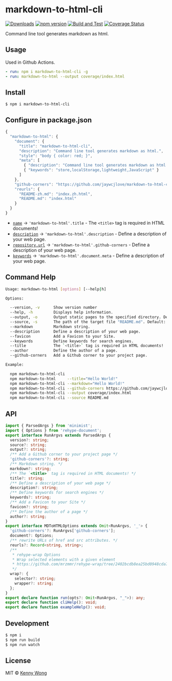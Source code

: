markdown-to-html-cli
===

[![Downloads](https://img.shields.io/npm/dm/markdown-to-html-cli.svg?style=flat)](https://www.npmjs.com/package/markdown-to-html-cli)
[![npm version](https://img.shields.io/npm/v/markdown-to-html-cli.svg)](https://www.npmjs.com/package/markdown-to-html-cli)
[![Build and Test](https://github.com/jaywcjlove/markdown-to-html-cli/actions/workflows/ci.yml/badge.svg)](https://github.com/jaywcjlove/markdown-to-html-cli/actions/workflows/ci.yml)
[![Coverage Status](https://jaywcjlove.github.io/markdown-to-html-cli/badges.svg)](https://jaywcjlove.github.io/markdown-to-html-cli/lcov-report/)

Command line tool generates markdown as html.

## Usage

Used in Github Actions.

```yml
- run: npm i markdown-to-html-cli -g
- run: markdown-to-html --output coverage/index.html
```

## Install

```shell
$ npm i markdown-to-html-cli
```

## Configure in package.json

```js
{
  "markdown-to-html": {
    "document": {
      "title": "markdown-to-html-cli",
      "description": "Command line tool generates markdown as html.",
      "style": "body { color: red; }",
      "meta": [
        { "description": "Command line tool generates markdown as html." },
        { "keywords": "store,localStorage,lightweight,JavaScript" }
      ]
    },
    "github-corners": "https://github.com/jaywcjlove/markdown-to-html-cli",
    "reurls": {
      "README-zh.md": "index.zh.html",
      "README.md": "index.html"
    }
  }
}
```

- [`name`](https://github.com/jaywcjlove/markdown-to-html-cli/blob/308ca37aa5b9ae846a7835092a183d0ed73a8dc4/package.json#L2) -> `'markdown-to-html'.title` - The `<title>` tag is required in HTML documents!
- [`description`](https://github.com/jaywcjlove/markdown-to-html-cli/blob/308ca37aa5b9ae846a7835092a183d0ed73a8dc4/package.json#L4) -> `'markdown-to-html'.description` - Define a description of your web page.
- [`repository.url`](https://github.com/jaywcjlove/markdown-to-html-cli/blob/308ca37aa5b9ae846a7835092a183d0ed73a8dc4/package.json#L22) -> `'markdown-to-html'.github-corners` - Define a description of your web page.
- [`keywords`](https://github.com/jaywcjlove/markdown-to-html-cli/blob/308ca37aa5b9ae846a7835092a183d0ed73a8dc4/package.json#L24-L30) -> `'markdown-to-html'.document.meta` - Define a description of your web page.

## Command Help

```bash
Usage: markdown-to-html [options] [--help|h]

Options:

  --version, -v      Show version number
  --help, -h         Displays help information.
  --output, -o       Output static pages to the specified directory. Default: index.html
  --source, -s       The path of the target file "README.md". Default: README.md
  --markdown         Markdown string.
  --description      Define a description of your web page.
  --favicon          Add a Favicon to your Site.
  --keywords         Define keywords for search engines.
  --title            The `<title>` tag is required in HTML documents!
  --author           Define the author of a page.
  --github-corners   Add a Github corner to your project page.

Example:

  npm markdown-to-html-cli
  npm markdown-to-html     --title="Hello World!"
  npm markdown-to-html-cli --markdown="Hello World!"
  npm markdown-to-html-cli --github-corners https://github.com/jaywcjlove/markdown-to-html-cli
  npm markdown-to-html-cli --output coverage/index.html
  npm markdown-to-html-cli --source README.md
```

## API 

```ts
import { ParsedArgs } from 'minimist';
import { Options } from 'rehype-document';
export interface RunArgvs extends ParsedArgs {
  version?: string;
  source?: string;
  output?: string;
  /** Add a Github corner to your project page */
  'github-corners'?: string;
  /** Markdown string. */
  markdown?: string;
  /** The `<title>` tag is required in HTML documents! */
  title?: string;
  /** Define a description of your web page */
  description?: string;
  /** Define keywords for search engines */
  keywords?: string;
  /** Add a Favicon to your Site */
  favicon?: string;
  /** Define the author of a page */
  author?: string;
}
export interface MDToHTMLOptions extends Omit<RunArgvs, '_'> {
  'github-corners'?: RunArgvs['github-corners'];
  document?: Options;
  /** rewrite URLs of href and src attributes. */
  reurls?: Record<string, string>;
  /**
   * rehype-wrap Options
   * Wrap selected elements with a given element
   * https://github.com/mrzmmr/rehype-wrap/tree/2402bcdb8ea25bd0948cda72e96d16e65a18c1e9#options
   */
  wrap?: {
    selector?: string;
    wrapper?: string;
  };
}
export declare function run(opts?: Omit<RunArgvs, "_">): any;
export declare function cliHelp(): void;
export declare function exampleHelp(): void;
```

## Development

```bash
$ npm i
$ npm run build
$ npm run watch
```

## License

MIT © [Kenny Wong](https://wangchujiang.com/)
